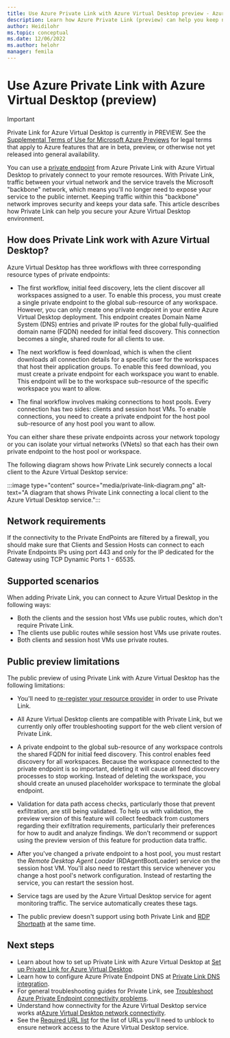 ```yaml
---
title: Use Azure Private Link with Azure Virtual Desktop preview - Azure
description: Learn how Azure Private Link (preview) can help you keep network traffic private.
author: Heidilohr
ms.topic: conceptual
ms.date: 12/06/2022
ms.author: helohr
manager: femila
---
```


# Use Azure Private Link with Azure Virtual Desktop (preview)

> [!IMPORTANT]
> Private Link for Azure Virtual Desktop is currently in PREVIEW.
> See the [Supplemental Terms of Use for Microsoft Azure Previews](https://azure.microsoft.com/support/legal/preview-supplemental-terms/) for legal terms that apply to Azure features that are in beta, preview, or otherwise not yet released into general availability.

You can use a [private endpoint](../private-link/private-endpoint-overview.md) from Azure Private Link with Azure Virtual Desktop to privately connect to your remote resources. With Private Link, traffic between your virtual network and the service travels the Microsoft "backbone" network, which means you'll no longer need to expose your service to the public internet. Keeping traffic within this "backbone" network improves security and keeps your data safe. This article describes how Private Link can help you secure your Azure Virtual Desktop environment.

## How does Private Link work with Azure Virtual Desktop?

Azure Virtual Desktop has three workflows with three corresponding resource types of private endpoints:

- The first workflow, initial feed discovery, lets the client discover all workspaces assigned to a user. To enable this process, you must create a single private endpoint to the global sub-resource of any workspace. However, you can only create one private endpoint in your entire Azure Virtual Desktop deployment. This endpoint creates Domain Name System (DNS) entries and private IP routes for the global fully-qualified domain name (FQDN) needed for initial feed discovery. This connection becomes a single, shared route for all clients to use.

- The next workflow is feed download, which is when the client downloads all connection details for a specific user for the workspaces that host their application groups. To enable this feed download, you must create a private endpoint for each workspace you want to enable. This endpoint will be to the workspace sub-resource of the specific workspace you want to allow.

- The final workflow involves making connections to host pools. Every connection has two sides: clients and session host VMs. To enable connections, you need to create a private endpoint for the host pool sub-resource of any host pool you want to allow.

You can either share these private endpoints across your network topology or you can isolate your virtual networks (VNets) so that each has their own private endpoint to the host pool or workspace.

The following diagram shows how Private Link securely connects a local client to the Azure Virtual Desktop service:

:::image type="content" source="media/private-link-diagram.png" alt-text="A diagram that shows Private Link connecting a local client to the Azure Virtual Desktop service.":::

## Network requirements

If the connectivity to the Private EndPoints are filtered by a firewall, you should make sure that Clients and Session Hosts can connect to each Private Endpoints IPs using port 443 and only for the IP dedicated for the Gateway using TCP Dynamic Ports 1 - 65535.

## Supported scenarios

When adding Private Link, you can connect to Azure Virtual Desktop in the following ways:

- Both the clients and the session host VMs use public routes, which don't require Private Link.
- The clients use public routes while session host VMs use private routes.
- Both clients and session host VMs use private routes.

## Public preview limitations

The public preview of using Private Link with Azure Virtual Desktop has the following limitations:

- You'll need to [re-register your resource provider](private-link-setup.md#re-register-your-resource-provider) in order to use Private Link.

- All Azure Virtual Desktop clients are compatible with Private Link, but we currently only offer troubleshooting support for the web client version of Private Link.

- A private endpoint to the global sub-resource of any workspace controls the shared FQDN for initial feed discovery. This control enables feed discovery for all workspaces. Because the workspace connected to the private endpoint is so important, deleting it will cause all feed discovery processes to stop working. Instead of deleting the workspace, you should create an unused placeholder workspace to terminate the global endpoint.

- Validation for data path access checks, particularly those that prevent exfiltration, are still being validated. To help us with validation, the preview version of this feature will collect feedback from customers regarding their exfiltration requirements, particularly their preferences for how to audit and analyze findings. We don't recommend or support using the preview version of this feature for production data traffic.

- After you've changed a private endpoint to a host pool, you must restart the *Remote Desktop Agent Loader* (RDAgentBootLoader) service on the session host VM. You'll also need to restart this service whenever you change a host pool's network configuration. Instead of restarting the service, you can restart the session host.

- Service tags are used by the Azure Virtual Desktop service for agent monitoring traffic. The service automatically creates these tags.

- The public preview doesn't support using both Private Link and [RDP Shortpath](./shortpath.md) at the same time.

## Next steps

- Learn about how to set up Private Link with Azure Virtual Desktop at [Set up Private Link for Azure Virtual Desktop](private-link-setup.md).
- Learn how to configure Azure Private Endpoint DNS at [Private Link DNS integration](../private-link/private-endpoint-dns.md#virtual-network-and-on-premises-workloads-using-a-dns-forwarder).
- For general troubleshooting guides for Private Link, see [Troubleshoot Azure Private Endpoint connectivity problems](../private-link/troubleshoot-private-endpoint-connectivity.md).
- Understand how connectivity for the Azure Virtual Desktop service works at[Azure Virtual Desktop network connectivity](network-connectivity.md).
- See the [Required URL list](safe-url-list.md) for the list of URLs you'll need to unblock to ensure network access to the Azure Virtual Desktop service.
